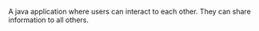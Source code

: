 
A java application where users can interact to each other. They can share information to all others.
